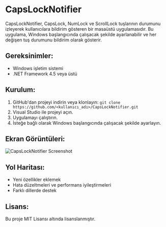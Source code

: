 # CapsLockNotifier

CapsLockNotifier, CapsLock, NumLock ve ScrollLock tuşlarının durumunu izleyerek kullanıcılara bildirim gösteren bir masaüstü uygulamasıdır. Bu uygulama, Windows başlangıcında çalışacak şekilde ayarlanabilir ve her değişen tuş durumunu bildirim olarak gösterir.

## Gereksinimler:
- Windows işletim sistemi
- .NET Framework 4.5 veya üstü

## Kurulum:
1. GitHub'dan projeyi indirin veya klonlayın:
   `git clone https://github.com/<kullanıcı_adı>/CapsLockNotifier.git`
2. Visual Studio ile projeyi açın.
3. Uygulamayı çalıştırın.
4. İsteğe bağlı olarak Windows başlangıcında çalışacak şekilde ayarlayın.

## Ekran Görüntüleri:
![CapsLockNotifier Screenshot](screenshots/main_window.png)

## Yol Haritası:
- Yeni özellikler eklemek
- Hata düzeltmeleri ve performans iyileştirmeleri
- Farklı dillerde destek

## Lisans:
Bu proje MIT Lisansı altında lisanslanmıştır.
